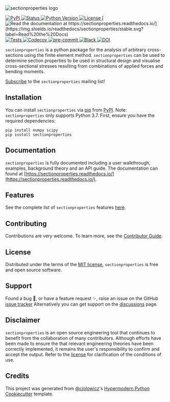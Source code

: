 <picture>
  <source media="(prefers-color-scheme: dark)" srcset="docs/_static/logo-dark-mode.png">
  <source media="(prefers-color-scheme: light)" srcset="docs/_static/logo-light-mode.png">
  <img alt="sectionproperties logo" src="docs/_static/logo-light-mode.png">
</picture>

[
![PyPI](https://img.shields.io/pypi/v/sectionproperties.svg)
][pypi_]
[
![Status](https://img.shields.io/pypi/status/sectionproperties.svg)
][status]
[
![Python Version](https://img.shields.io/pypi/pyversions/sectionproperties)
][python version]
[
![License](https://img.shields.io/pypi/l/sectionproperties)
][license]
[
![Read the documentation at https://sectionproperties.readthedocs.io/](https://img.shields.io/readthedocs/sectionproperties/stable.svg?label=Read%20the%20Docs)
][read the docs]
[
![Tests](https://github.com/robbievanleeuwen/section-properties/actions/workflows/tests.yml/badge.svg?branch=master)
][tests]
[
![Codecov](https://codecov.io/gh/robbievanleeuwen/section-properties/branch/master/graph/badge.svg)
][codecov]
[
![pre-commit](https://img.shields.io/badge/pre--commit-enabled-brightgreen?logo=pre-commit&logoColor=white)
][pre-commit]
[
![Black](https://img.shields.io/badge/code%20style-black-000000.svg)
][black]
[
![DOI](https://joss.theoj.org/papers/10.21105/joss.06105/status.svg)
][joss]

[pypi_]: https://pypi.org/project/sectionproperties/
[status]: https://pypi.org/project/sectionproperties/
[python version]: https://pypi.org/project/sectionproperties
[read the docs]: https://sectionproperties.readthedocs.io/
[tests]: https://github.com/robbievanleeuwen/section-properties/actions?workflow=Tests
[codecov]: https://app.codecov.io/gh/robbievanleeuwen/section-properties
[pre-commit]: https://github.com/pre-commit/pre-commit
[black]: https://github.com/psf/black
[joss]: https://doi.org/10.21105/joss.06105

`sectionproperties` is a python package for the analysis of arbitrary cross-sections
using the finite element method. `sectionproperties` can be used to determine
section properties to be used in structural design and visualise cross-sectional
stresses resulting from combinations of applied forces and bending moments.

[Subscribe](http://eepurl.com/dMMUeg) to the `sectionproperties` mailing list!

## Installation

You can install `sectionproperties` via [pip] from [PyPI]. Note: `sectionproperties` only supports Python 3.7. First, ensure you have the required dependencies:


```shell
pip install numpy scipy
pip install sectionproperties

```

## Documentation

`sectionproperties` is fully documented including a user walkthrough, examples,
background theory and an API guide. The documentation can found at
[https://sectionproperties.readthedocs.io/](https://sectionproperties.readthedocs.io/).

## Features

See the complete list of `sectionproperties` features
[here](https://sectionproperties.readthedocs.io/en/stable/user_guide.html).

## Contributing

Contributions are very welcome. To learn more, see the [Contributor Guide].

## License

Distributed under the terms of the [MIT license][license], `sectionproperties` is free
and open source software.

## Support

Found a bug 🐛, or have a feature request ✨, raise an issue on the
GitHub [issue tracker](https://github.com/robbievanleeuwen/section-properties/issues)
Alternatively you can get support on the
[discussions](https://github.com/robbievanleeuwen/section-properties/discussions) page.

## Disclaimer

`sectionproperties` is an open source engineering tool that continues to benefit from
the collaboration of many contributors. Although efforts have been made to ensure the
that relevant engineering theories have been correctly implemented, it remains the
user's responsibility to confirm and accept the output. Refer to the
[license](LICENSE.md) for clarification of the conditions of use.

## Credits

This project was generated from [@cjolowicz]'s [Hypermodern Python Cookiecutter]
template.

[@cjolowicz]: https://github.com/cjolowicz
[pypi]: https://pypi.org/
[hypermodern python cookiecutter]: https://github.com/cjolowicz/cookiecutter-hypermodern-python
[pip]: https://pip.pypa.io/
[license]: https://github.com/robbievanleeuwen/section-properties/blob/master/LICENSE.md

[contributor guide]: https://github.com/robbievanleeuwen/section-properties/blob/master/CONTRIBUTING.md
